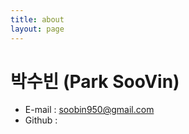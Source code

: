 ```yaml
---
title: about
layout: page
---
```


# 박수빈 (Park SooVin)

- E-mail : soobin950@gmail.com
- Github : [](https://github.com/groovypark/)

